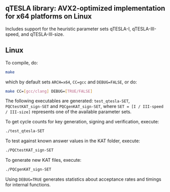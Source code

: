 ## qTESLA library: AVX2-optimized implementation for x64 platforms on Linux

Includes support for the heuristic parameter sets qTESLA-I, qTESLA-III-speed, and qTESLA-III-size.

## Linux

To compile, do:

```sh
make 
```

which by default sets `ARCH=x64`, `CC=gcc` and `DEBUG=FALSE`, or do:

```sh
make CC=[gcc/clang] DEBUG=[TRUE/FALSE]
```

The following executables are generated: `test_qtesla-SET`, `PQCtestKAT_sign-SET` and `PQCgenKAT_sign-SET`,
where `SET = [I / III-speed / III-size]` represents one of the available parameter sets.

To get cycle counts for key generation, signing and verification, execute:

```sh
./test_qtesla-SET
```

To test against known answer values in the KAT folder, execute:

```sh
./PQCtestKAT_sign-SET
```

To generate new KAT files, execute:

```sh
./PQCgenKAT_sign-SET
```

Using `DEBUG=TRUE` generates statistics about acceptance rates and timings for internal functions. 
